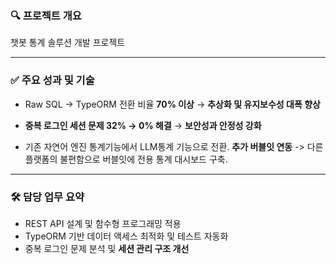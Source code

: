 ### 🔍 **프로젝트 개요**

챗봇 통계 솔루션 개발 프로젝트

---

### ✅ **주요 성과 및 기술**

- Raw SQL → TypeORM 전환 비율 **70% 이상**
    → **추상화 및 유지보수성 대폭 향상**
    
- **중복 로그인 세션 문제 32% → 0% 해결**
    → **보안성과 안정성 강화**
- 기존 자연어 엔진 통계기능에서 LLM통계 기능으로 전환. **추가 버블잇 연동** -> 다른 플랫폼의 불편함으로 버블잇에 전용 통계 대시보드 구축.

---

### 🛠️ **담당 업무 요약**

- REST API 설계 및 함수형 프로그래밍 적용
- TypeORM 기반 데이터 액세스 최적화 및 테스트 자동화
- 중복 로그인 문제 분석 및 **세션 관리 구조 개선**